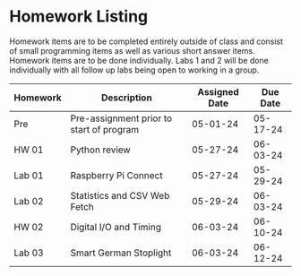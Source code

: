 # Homework Listing

Homework items are to be completed entirely outside of class and consist of small programming items as well as various short answer items. Homework items are to be done individually. Labs 1 and 2 will be done individually with all follow up labs being open to working in a group.

| Homework | Description | Assigned Date | Due Date |
|----------|-------------|---------------|----------|
| Pre | Pre-assignment prior to start of program | 05-01-24 | 05-17-24 | 
| HW 01 | Python review | 05-27-24 | 06-03-24 | 
| Lab 01 | Raspberry Pi Connect | 05-27-24 | 05-29-24 | 
| Lab 02 | Statistics and CSV Web Fetch | 05-29-24 | 06-03-24 | 
| HW 02 | Digital I/O and Timing | 06-03-24 | 06-10-24 | 
| Lab 03 | Smart German Stoplight | 06-03-24 | 06-12-24 |

